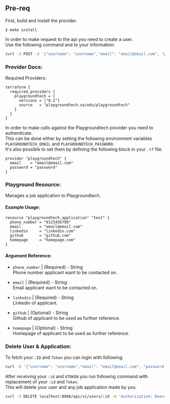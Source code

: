 ## Pre-req

First, build and install the provider.

```shell
$ make install
```
In order to make request to the api you need to create a user.  
Use the following command and to your information:
```bash
curl -X POST -d '{"username": "username","email": "email@email.com", "password": "password"}' 13.48.134.210/api/v1/users
```

### Provider Docs:
Required Providers:
```hcl
terraform {
  required_providers {
    playgroundtech = {
      versions = ["0.2"]
      source   = "playgroundtech.se/edu/playgroundtech"
    }
  }
}
```

In order to make calls against the Playgroundtech provider you need to authenticate.    
This can be done either by setting the following environment variables `PLAYGROUNDTECH_EMAIL` and `PLAYGROUNDTECH_PASSWORD`.  
It's also possible to set them by defining the following block in your `.tf` file.  
```hcl
provider "playgroundtech" {
  email    = "email@email.com"
  password = "password"
}
```
### Playground Resource:  
Manages a job application to Playgroundtech.  

#### Example Usage:  
```hcl
resource "playgroundtech_application" "test" {
  phone_number = "0123456789"
  email        = "email@email.com"
  linkedin     = "linkedin.com"
  github       = "github.com"
  homepage     = "homepage.com"
}
```

#### Argument Reference:  
- `phone_number` | (Required) - String    
Phone number applicant want to be contacted on.  

- `email` | (Required) - String    
Email applicant want to be contacted on.  
  
- `linkedin` | (Required) - String  
Linkedin of applicant.  

- `github` | (Optional) - String  
Github of applicant to be used as further reference.  

- `homepage` | (Optional) - String  
Homepage of applicant to be used as further reference.  
  
  
### Delete User & Application:
To fetch your `:ID` and `Token` you can login with following:  

```bash
curl -d '{"username": "username","email": "email@email.com", "password": "password"}' localhost:8888/api/v1/login
```  

After receiving your `:id` and `$TOKEN` you run following command with replacement of your `:id` and `Token`.  
This will delete your user and any job application made by you.  
```bash
curl -X DELETE localhost:8888/api/v1/users/:id -H 'Authorization: Bearer {$TOKEN}' 
```

